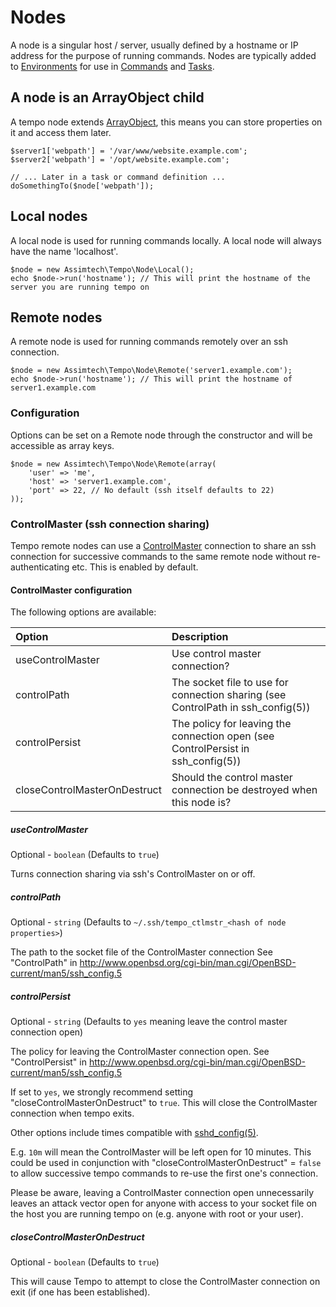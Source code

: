 # Nodes

A node is a singular host / server, usually defined by a hostname or IP address for the purpose of running commands.
Nodes are typically added to [Environments](03-Environments.md) for use in [Commands](05-Commands.md) and
[Tasks](06-Tasks.md).


## A node is an ArrayObject child

A tempo node extends [ArrayObject](http://php.net/manual/en/class.arrayobject.php), this means you can store properties
on it and access them later.

    $server1['webpath'] = '/var/www/website.example.com';
    $server2['webpath'] = '/opt/website.example.com';

    // ... Later in a task or command definition ...
    doSomethingTo($node['webpath']);


## Local nodes

A local node is used for running commands locally. A local node will always have the name 'localhost'.

    $node = new Assimtech\Tempo\Node\Local();
    echo $node->run('hostname'); // This will print the hostname of the server you are running tempo on


## Remote nodes

A remote node is used for running commands remotely over an ssh connection.

    $node = new Assimtech\Tempo\Node\Remote('server1.example.com');
    echo $node->run('hostname'); // This will print the hostname of server1.example.com


### Configuration

Options can be set on a Remote node through the constructor and will be accessible as array keys.

    $node = new Assimtech\Tempo\Node\Remote(array(
        'user' => 'me',
        'host' => 'server1.example.com',
        'port' => 22, // No default (ssh itself defaults to 22)
    ));


### ControlMaster (ssh connection sharing)

Tempo remote nodes can use a [ControlMaster](http://www.openbsd.org/cgi-bin/man.cgi/OpenBSD-current/man5/ssh_config.5)
connection to share an ssh connection for successive commands to the same remote node without re-authenticating etc.
This is enabled by default.


#### ControlMaster configuration

The following options are available:

| Option                       | Description                                                                         |
| :--------------------------- | :---------------------------------------------------------------------------------- |
| useControlMaster             | Use control master connection?                                                      |
| controlPath                  | The socket file to use for connection sharing (see ControlPath in ssh_config(5))    |
| controlPersist               | The policy for leaving the connection open (see ControlPersist in ssh_config(5))    |
| closeControlMasterOnDestruct | Should the control master connection be destroyed when this node is?                |


##### useControlMaster

Optional - `boolean` (Defaults to `true`)

Turns connection sharing via ssh's ControlMaster on or off.


##### controlPath

Optional - `string` (Defaults to `~/.ssh/tempo_ctlmstr_<hash of node properties>`)

The path to the socket file of the ControlMaster connection
See "ControlPath" in <http://www.openbsd.org/cgi-bin/man.cgi/OpenBSD-current/man5/ssh_config.5>


##### controlPersist

Optional - `string` (Defaults to `yes` meaning leave the control master connection open)

The policy for leaving the ControlMaster connection open.
See "ControlPersist" in <http://www.openbsd.org/cgi-bin/man.cgi/OpenBSD-current/man5/ssh_config.5>

If set to `yes`, we strongly recommend setting "closeControlMasterOnDestruct" to `true`. This will close the
ControlMaster connection when tempo exits.

Other options include times compatible with
[sshd_config(5)](http://www.openbsd.org/cgi-bin/man.cgi/OpenBSD-current/man5/sshd_config.5).

E.g. `10m` will mean the ControlMaster will be left open for 10 minutes. This could be used in conjunction with
"closeControlMasterOnDestruct" = `false` to allow successive tempo commands to re-use the first one's connection.

Please be aware, leaving a ControlMaster connection open unnecessarily leaves an attack vector open for anyone with
access to your socket file on the host you are running tempo on (e.g. anyone with root or your user).


##### closeControlMasterOnDestruct

Optional - `boolean` (Defaults to `true`)

This will cause Tempo to attempt to close the ControlMaster connection on exit (if one has been established).
